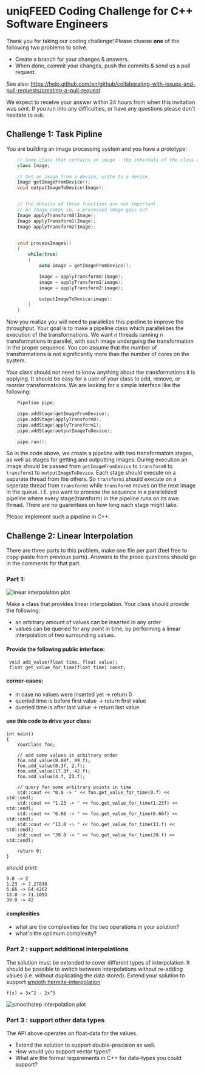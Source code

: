 # uniqFEED Coding Challenge for C++ Software Engineers

Thank you for taking our coding challenge!  Please choose **one** of the following two problems to solve.

  * Create a branch for your changes & answers.
  * When done, commit your changes, push the commits & send us a pull request.

See also: https://help.github.com/en/github/collaborating-with-issues-and-pull-requests/creating-a-pull-request

We expect to receive your answer within 24 hours from when this invitation was sent.  If you run into any difficulties, or have any questions please don't hesitate to ask.

## Challenge 1:  Task Pipline

You are building an image processing system and you have a prototype:

```C++
    // Some class that contains an image - the internals of the class are not relevant.
    class Image;

    // Get an image from a device, write to a device.
    Image getImageFromDevice();
    void outputImageToDevice(Image);


    // The details of these functions are not important.
    // An Image comes in, a processed image goes out
    Image applyTransform0(Image);
    Image applyTransform1(Image);
    Image applyTransform2(Image);


    void processImages()
    {
        while(true)
        {
			auto image = getImageFromDevice();

			image = applyTransform0(image);
			image = applyTransform1(image);
			image = applyTransform2(image);

			outputImageToDevice(image);
        }
    }
```

Now you realize you will need to parallelize this pipeline to improve the throughput.  Your goal is to make a pipeline class which parallelizes the execution of the transformations.  We want n threads running n transformations in parallel, with each image undergoing the transformation in the proper sequence.  You can assume that the number of transformations is not significantly more than the number of cores on the system.

Your class should not need to know anything about the transformations it is applying.  It should be easy for a user of your class to add, remove, or reorder transformatoins.  We are looking for a simple interface like the following:

   ```C++
       Pipeline pipe;

       pipe.addStage(getImageFromDevice);
       pipe.addStage(applyTransform0);
       pipe.addStage(applyTransform1);
       pipe.addStage(outputImageToDevice);

       pipe.run();
   ```

So in the code above, we create a pipeline with two transformatoin stages, as well as stages for getting and outputting images.  During execution an image should be passed from ``getImageFromDevice`` to ``transform0`` to ``transform1`` to ``outputImageToDevice``.   Each stage should execute on a separate thread from the others.  So  ``transform1`` should execute on a seperate thread from ``transform0`` while ``transform0`` moves on the next image in the queue.  I.E. you want to process the sequence in a parallelized pipeline where every stage(transform) in the pipeline runs on its own thread.  There are no guarentees on how long each stage might take.

Please implement such a pipeline in  C++.

## Challenge 2: Linear Interpolation

There are three parts to this problem, make one file per part (feel free to copy-paste from previous parts).  Answers to the prose questions should go in the comments for that part.

### Part 1:
![linear interpolation plot](interpolation_plot_inv.png "linear interpolation plot")

Make a class that provides linear interpolation.  Your class should provide the following:
 - an arbitrary amount of values can be inserted in any order
 - values can be queried for any point in time, by performing a linear interpolation of two surrounding values.

#### Provide the following public interface:
```
 void add_value(float time, float value);
 float get_value_for_time(float time) const;
```

#### corner-cases:
 - in case no values were inserted yet -> return 0
 - queried time is before first value -> return first value
 - queried time is after last value -> return last value

#### use this code to drive your class:

```
int main()
{
    YourClass foo;

    // add some values in arbitrary order
    foo.add_value(8.88f, 99.f);
    foo.add_value(0.3f, 2.f);
    foo.add_value(17.3f, 42.f);
    foo.add_value(4.f, 23.f);

    // query for some arbitrary points in time
    std::cout << "0.0 -> " << foo.get_value_for_time(0.f) << std::endl;
    std::cout << "1.23 -> " << foo.get_value_for_time(1.23f) << std::endl;
    std::cout << "6.66 -> " << foo.get_value_for_time(6.66f) << std::endl;
    std::cout << "13.0 -> " << foo.get_value_for_time(13.f) << std::endl;
    std::cout << "39.0 -> " << foo.get_value_for_time(39.f) << std::endl;

    return 0;
}
```
should print:

```
0.0 -> 2
1.23 -> 7.27838
6.66 -> 64.4262
13.0 -> 71.1093
39.0 -> 42
```

#### complexities
 - what are the complexities for the two operations in your solution?
 - what's the optimum complexity?

### Part 2 : support additional interpolations

The solution must be extended to cover different types of interpolation.  It should be possible to switch between interpolations without re-adding values (i.e. without duplicating the data stored).  Extend your solution to support [smooth hermite-interpolation](https://en.wikipedia.org/wiki/Smoothstep)

```
f(x) = 3x^2 - 2x^3
```
![smoothstep interpolation plot](interpolation_plot_smoothstep_inv.png "smoothstep interpolation plot")


### Part 3 : support other data types
The API above operates on float-data for the values.
 - Extend the solution to support double-precision as well.
 - How would you support vector types?
 - What are the formal requirements in C++ for data-types you could support?
